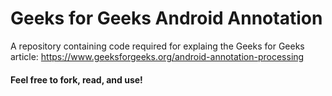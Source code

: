# Geeks for Geeks Android Annotation
A repository containing code required for explaing the Geeks for Geeks article: https://www.geeksforgeeks.org/android-annotation-processing

#### Feel free to fork, read, and use!
